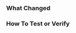 <!-- Give your PR a recognizable title. For example: "FE-123: Add new prop to component" or "Resolve Issue #123: Fix bug in component" -->
<!-- Your PR title will be visible in changelogs -->

### What Changed

<!--
What changes does this PR propose?
Provide screenshots or [screen recordings](https://getkap.co/) for any visual changes.
-->

### How To Test or Verify

<!--
Describe any steps that may help reviewers verify changes.
Anything beyond basic unit testing, such as assistive tech usage, or special interactions.
-->
